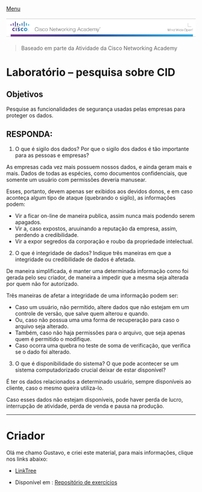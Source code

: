 [Menu](../README.md)

![Cisco](img/tela.png)

> Baseado em parte da Atividade da Cisco Networking Academy

# Laboratório – pesquisa sobre CID

## Objetivos

Pesquise as funcionalidades de segurança usadas pelas empresas para proteger os dados.

## RESPONDA:

1. O que é sigilo dos dados? Por que o sigilo dos dados é tão importante para as pessoas e empresas?

As empresas cada vez mais possuem nossos dados, e ainda geram mais e mais. Dados de todas as espécies, como documentos confidenciais, que somente um usuário com permissões deveria manusear.

Esses, portanto,  devem apenas ser exibidos aos devidos donos, e em caso aconteça algum tipo de ataque (quebrando o sigilo), as informações podem:

* Vir a ficar on-line de maneira publica, assim nunca mais podendo serem apagados.
* Vir a, caso expostos, aruuinando a reputação da empresa, assim, perdendo a credibilidade.
* Vir a expor segredos da corporação e roubo da propriedade intelectual.

2. O que é integridade de dados? Indique três maneiras em que a integridade ou credibilidade de dados é afetada.

De maneira simplificada, é manter uma determinada informação como foi gerada pelo seu criador, de maneira a impedir que a mesma seja alterada por quem não for autorizado.

Três maneiras de afetar a integridade de uma informação podem ser:

*  Caso um usuário, não permitido, altere dados que não estejam em um controle de versão, que salve quem alterou e quando.
* Ou, caso não possua uma uma forma de recuperação para caso o arquivo seja alterado.
* Também, caso não haja permissões para o arquivo, que seja apenas quem é permitido o modifique.
* Caso ocorra uma quebra no teste de soma de verificação, que verifica se o dado foi alterado.

3. O que é disponibilidade do sistema? O que pode acontecer se um sistema computadorizado crucial deixar de estar disponível?

É ter os dados relacionados a determinado usuário, sempre disponíveis ao cliente, caso o mesmo queira utiliza-lo.

Caso esses dados não estejam disponíveis, pode haver perda de lucro, interrupção de atividade, perda de venda e pausa na produção.   

***

# Criador
Olá me chamo Gustavo, e criei este material, para mais informações, clique nos links abaixo:

* [LinkTree](https://www.linktree.com.br/gusleaooliveira)


* Disponível em : [Repositório de exercícios](https://gusleaooliveira.github.io/posts/)

